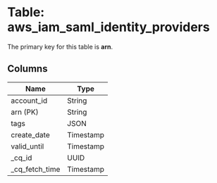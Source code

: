 # Table: aws_iam_saml_identity_providers


The primary key for this table is **arn**.


## Columns
| Name          | Type          |
| ------------- | ------------- |
|account_id|String|
|arn (PK)|String|
|tags|JSON|
|create_date|Timestamp|
|valid_until|Timestamp|
|_cq_id|UUID|
|_cq_fetch_time|Timestamp|